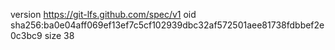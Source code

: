 version https://git-lfs.github.com/spec/v1
oid sha256:ba0e04aff069ef13ef7c5cf102939dbc32af572501aee81738fdbbef2e0c3bc9
size 38
